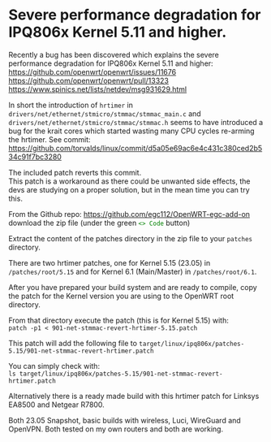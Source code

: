 Severe performance degradation for IPQ806x Kernel 5.11 and higher.
==================================================================

Recently a bug has been discovered which explains the severe performance
degradation for IPQ806x Kernel 5.11 and higher:  
<https://github.com/openwrt/openwrt/issues/11676>  
<https://github.com/openwrt/openwrt/pull/13323>  
<https://www.spinics.net/lists/netdev/msg931629.html>  

In short the introduction of `hrtimer` in
`drivers/net/ethernet/stmicro/stmmac/stmmac_main.c` and `
drivers/net/ethernet/stmicro/stmmac/stmmac.h` seems to have introduced a bug
for the krait cores which started wasting many CPU cycles re-arming the hrtimer.
See commit:  
<https://github.com/torvalds/linux/commit/d5a05e69ac6e4c431c380ced2b534c91f7bc3280>

The included patch reverts this commit.  
This patch is a workaround as there could be
unwanted side effects, the devs are studying on a proper solution, but in the
mean time you can try this.

From the Github repo: <https://github.com/egc112/OpenWRT-egc-add-on> download
the zip file (under the green <span style="color:green"> `<> Code` </span> button)

Extract the content of the patches directory in the zip file to your `patches`
directory.

There are two hrtimer patches, one for Kernel 5.15 (23.05) in
`/patches/root/5.15` and for Kernel 6.1 (Main/Master) in
`/patches/root/6.1`.

After you have prepared your build system and are ready to compile, copy the
patch for the Kernel version you are using to the OpenWRT root directory.

From that directory execute the patch (this is for Kernel 5.15) with:  
`patch -p1 < 901-net-stmmac-revert-hrtimer-5.15.patch`

This patch will add the following file to
`target/linux/ipq806x/patches-5.15/901-net-stmmac-revert-hrtimer.patch`

You can simply check with:  
`ls target/linux/ipq806x/patches-5.15/901-net-stmmac-revert-hrtimer.patch`

Alternatively there is a ready made build with this hrtimer patch for Linksys
EA8500 and Netgear R7800.

Both 23.05 Snapshot, basic builds with wireless, Luci, WireGuard and OpenVPN.
Both tested on my own routers and both are working.
